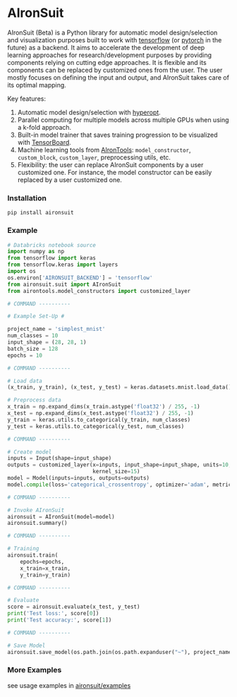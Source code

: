 # AIronSuit

AIronSuit (Beta) is a Python library for automatic model design/selection and visualization purposes built to work with 
[tensorflow](https://github.com/tensorflow/tensorflow) (or [pytorch](https://github.com/pytorch/pytorch) in the future) 
as a backend. It aims to accelerate
the development of deep learning approaches for research/development purposes by providing components relying on cutting 
edge approaches. It is flexible and its components can be 
replaced by customized ones from the user. The user mostly focuses on defining the input and output, 
and AIronSuit takes care of its optimal mapping. 

Key features:

1. Automatic model design/selection with [hyperopt](https://github.com/hyperopt/hyperopt). 
2. Parallel computing for multiple models across multiple GPUs when using a k-fold approach.
3. Built-in model trainer that saves training progression to be visualized with 
   [TensorBoard](https://github.com/tensorflow/tensorboard).
4. Machine learning tools from [AIronTools](https://github.com/AtrejuArtax/airontools): `model_constructor`, `custom_block`, 
   `custom_layer`, preprocessing utils, etc.
5. Flexibility: the user can replace AIronSuit components by a user customized one. For instance,
    the model constructor can be easily replaced by a user customized one.
   
### Installation

`pip install aironsuit`

### Example

``` python
# Databricks notebook source
import numpy as np
from tensorflow import keras
from tensorflow.keras import layers
import os
os.environ['AIRONSUIT_BACKEND'] = 'tensorflow'
from aironsuit.suit import AIronSuit
from airontools.model_constructors import customized_layer

# COMMAND ----------

# Example Set-Up #

project_name = 'simplest_mnist'
num_classes = 10
input_shape = (28, 28, 1)
batch_size = 128
epochs = 10

# COMMAND ----------

# Load data
(x_train, y_train), (x_test, y_test) = keras.datasets.mnist.load_data()

# Preprocess data
x_train = np.expand_dims(x_train.astype('float32') / 255, -1)
x_test = np.expand_dims(x_test.astype('float32') / 255, -1)
y_train = keras.utils.to_categorical(y_train, num_classes)
y_test = keras.utils.to_categorical(y_test, num_classes)

# COMMAND ----------

# Create model
inputs = Input(shape=input_shape)
outputs = customized_layer(x=inputs, input_shape=input_shape, units=10, activation='softmax', filters=5,
                           kernel_size=15)
model = Model(inputs=inputs, outputs=outputs)
model.compile(loss='categorical_crossentropy', optimizer='adam', metrics=['accuracy'])

# COMMAND ----------

# Invoke AIronSuit
aironsuit = AIronSuit(model=model)
aironsuit.summary()

# COMMAND ----------

# Training
aironsuit.train(
    epochs=epochs,
    x_train=x_train,
    y_train=y_train)

# COMMAND ----------

# Evaluate
score = aironsuit.evaluate(x_test, y_test)
print('Test loss:', score[0])
print('Test accuracy:', score[1])

# COMMAND ----------

# Save Model
aironsuit.save_model(os.path.join(os.path.expanduser("~"), project_name + '_model'))
```

### More Examples

see usage examples in [aironsuit/examples](https://github.com/AtrejuArtax/aironsuit/tree/master/examples)